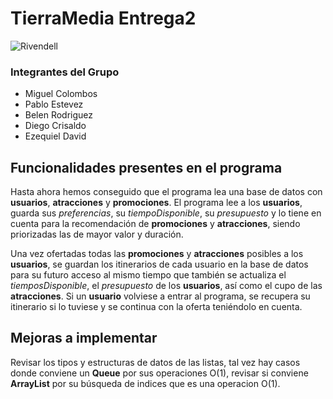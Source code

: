 # TierraMedia Entrega2

![](https://wallpaperaccess.com/full/838293.jpg "Rivendell")

### Integrantes del Grupo
- Miguel Colombos
- Pablo Estevez
- Belen Rodriguez
- Diego Crisaldo
- Ezequiel David


## Funcionalidades presentes en el programa

Hasta ahora hemos conseguido que el programa lea una base de datos con **usuarios**, **atracciones** y **promociones**. 
El programa lee a los **usuarios**, guarda sus *preferencias*, su *tiempoDisponible*, su *presupuesto* y lo tiene en cuenta para la recomendación
de **promociones** y **atracciones**, siendo priorizadas las de mayor valor y duración. 

Una vez ofertadas todas las **promociones** y **atracciones** posibles a los **usuarios**, se guardan los itinerarios de cada usuario en la base de datos para su futuro acceso
al mismo tiempo que también se actualiza el *tiemposDisponible*, el *presupuesto* de los **usuarios**, así como el cupo de las **atracciones**.
Si un **usuario** volviese a entrar al programa, se recupera su itinerario si lo tuviese y se continua con la oferta teniéndolo en cuenta.


## Mejoras a implementar

Revisar los tipos y estructuras de datos de las listas, tal vez hay casos donde conviene un **Queue** por sus operaciones O(1), revisar si conviene **ArrayList** por su búsqueda de indices que es una operacion O(1).
